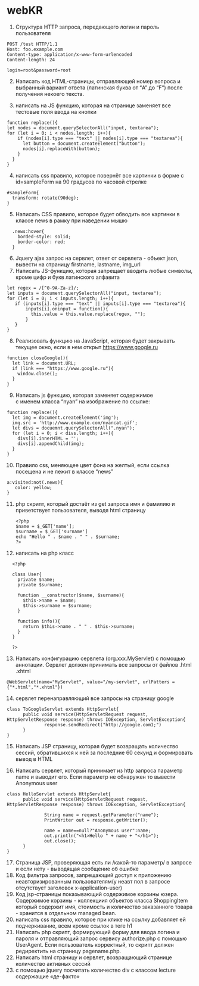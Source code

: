 # webKR
1) Структура HTTP запроса, передающего логин и пароль пользователя
  ```
  POST /test HTTP/1.1
  Host: foo.example.com
  Content-type: application/x-www-form-urlencoded
  Content-length: 24
  
  login=root&password=root
  ```
2) Написать код HTML-страницы, отправляющей номер вопроса и выбранный вариант ответа (латинская буква от “A” до “F”) после получения некоего текста.
  
3)  написать на JS функцию, которая на странице заменяет все тестовые поля ввода на кнопки
  ```
  function replace(){
  let nodes = document.querySelectorAll("input, textarea");
  for (let i = 0; i < nodes.length; i++){
      if (nodes[i].type === "text" || nodes[i].type === "textarea"){
        let button = document.createElement("button");
        nodes[i].replaceWith(button);
      }
    }
  }
  
  ```
4) написать css правило, которое повернёт все картинки в форме с id=sampleForm на 90 градусов по часовой стрелке
  ```
  #sampleForm{
    transform: rotate(90deg);
  }
  ```

5) Написать CSS правило, которое будет обводить все картинки в классе news в рамку при наведении мышю
```
  .news:hover{
    borded-style: solid;
    border-color: red;
  }
  ```

6)  Jquery ajax запрос на сервлет, ответ от сервлета - объект json, вывести на страницу firstname, lastname, img_url
7)  Написать JS-функцию, которая запрещает вводить любые символы, кроме цифр и букв латинского алфавита
   ```
   let regex = /[^0-9A-Za-z]/;
   let inputs = document.querySelectorAll("input, textarea");
   for (let i = 0; i < inputs.length; i++){
      if (inputs[i].type === "text" || inputs[i].type === "textarea"){
          inputs[i].oninput = function(){
            this.value = this.value.replace(regex, "");
          }
      }
   }
   ```
8) Реализовать функцию на JavaScript, которая будет закрывать текущее окно, если в нем открыт https://www.google.ru
  ```
  function closeGoogle(){
    let link = document.URL;
    if (link === "https://www.google.ru"){
      window.close();
    }
  }
  ```
9) Написать js функцию, которая заменяет содержимое <div> с именем класса “nyan” на изображение по ссылке:
  ```
  function replace(){
    let img = document.createElement('img');
    img.src = 'http://www.example.com/nyancat.gif';
    let divs = docuemnt.querySelectorAll(".nyan");
    for (let i = 0; i < divs.length; i++){
      divs[i].innerHTML = '';
      divs[i].appendChild(img);                              
    }
  }
  ```
10)  Правило css, меняющее цвет фона на желтый, если ссылка посещена и не лежит в классе “news”
   ```
   a:visited:not(.news){
      color: yellow;                                 
   }
   ```
11) php скрипт, который достаёт из get запроса имя и фамилию и приветствует пользователя, выводя html страницу 
     ```
     <?php                                         
     $name = $_GET['name'];
     $surname = $_GET['surname']
     echo "Hello " . $name . " " . $surname; 
     ?>
      ```
12) написать на php класс
  ```
    <?php

    class User{
      private $name;
      private $surname;

      function __constructor($name, $surname){
        $this->name = $name;
        $this->surname = $surname;
      }

      function info(){
        return $this->name . " " . $this->surname;
      }
    }

    ?>
  ```
13) Написать конфигурацию сервлета (org.xxx.MyServlet) с помощью аннотации. Сервлет должен принимать все запросы от файлов .html .xhtml
  ```
  @WebServlet(name="MyServlet", value="/my-servlet", urlPatters = {"*.html","*.xhtml"})
  ```
14) сервлет перенаправляющий все запросы на страницу google
  ```
  class ToGoogleServlet extends HttpServlet{
        public void service(HttpServletRequest request, HttpServletResponse response) throws IOException, ServletException{
                response.sendRedirect("http://google.com1;")
        }
  }
  ```
15) Написать JSP страницу, которая будет возвращать количество сессий, обратившихся к ней за последние 60 секунд и формировать вывод в HTML
  
16) Написать сервлет, который принимает из http запроса параметр name и выводит его. Если параметр не обнаружен то вывести Anonymous user
  ```
  class HelloServlet extends HttpServlet{
        public void service(HttpServletRequest request, HttpServletResponse response) throws IOException, ServletException{
  
                String name = request.getParameter("name");
                PrintWriter out = response.getWriter();
 
                name = name==null?"Anonymous user":name;
                out.println("<h1>Hello " + name + "</h1>");
                out.close();
        }
  }
  ```
17)  Страница JSP, проверяющая есть ли /какой-то параметр/ в запросе и если нету - выводящая сообщение об ошибке
18) Код фильтра запросов, запрещающий доступ к приложению неавторизированным пользователям(у неавт пол в запросе отсутствует заголовок x-application-user)
19)  Код jsp-страницы показывающий содержимое корзины юзера. Содержимое корзины - коллекциия объектов класса ShoppingItem который содержит имя, стоимость и количество заказанного товара - хранится в отдельном managed bean. 
20) написать css правило, которое при клике на ссылку добавляет ей подчеркивание, всем кроме ссылок в теге h1
21) Написать php скрипт, формирующий форму для ввода логина и пароля и отправляющий запрос сервису authorize.php с помощью UserAgent. Если пользователь корректный, то скрипт должен редиректить на страницу pagename.php.
22)  Написать html страницу и сервлет, возвращающий странице количество активных сессий
23)  с помощью jquery посчитать количество div с классом lecture содержащие «де-факто»
